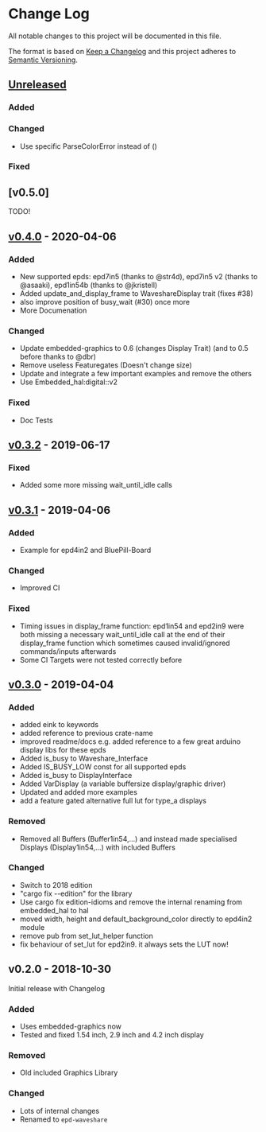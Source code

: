 # Change Log

All notable changes to this project will be documented in this file.

The format is based on [Keep a Changelog](http://keepachangelog.com/)
and this project adheres to [Semantic Versioning](http://semver.org/).

## [Unreleased]

### Added


### Changed
 - Use specific ParseColorError instead of ()

### Fixed


## [v0.5.0]

TODO!

## [v0.4.0] - 2020-04-06

### Added
 - New supported epds: epd7in5 (thanks to @str4d), epd7in5 v2 (thanks to @asaaki), epd1in54b (thanks to @jkristell)
 - Added update_and_display_frame to WaveshareDisplay trait (fixes #38)
 - also improve position of busy_wait (#30) once more
 - More Documenation

### Changed
 - Update embedded-graphics to 0.6 (changes Display Trait) (and to 0.5 before thanks to @dbr)
 - Remove useless Featuregates (Doesn't change size)
 - Update and integrate a few important examples and remove the others
 - Use Embedded_hal:digital::v2


### Fixed
 - Doc Tests


## [v0.3.2] - 2019-06-17

### Fixed
 - Added some more missing wait_until_idle calls

## [v0.3.1] - 2019-04-06

### Added
 - Example for epd4in2 and BluePill-Board

### Changed
 - Improved CI

### Fixed
 - Timing issues in display_frame function: epd1in54 and epd2in9 were both missing a necessary wait_until_idle call at the end of their display_frame function which sometimes caused invalid/ignored commands/inputs afterwards
 - Some CI Targets were not tested correctly before

## [v0.3.0] - 2019-04-04

### Added
- added eink to keywords
- added reference to previous crate-name
- improved readme/docs e.g. added reference to a few great arduino display libs for these epds
- Added is_busy to Waveshare_Interface
- Added IS_BUSY_LOW const for all supported epds
- Added is_busy to DisplayInterface
- Added VarDisplay (a variable buffersize display/graphic driver)
- Updated and added more examples
- add a feature gated alternative full lut for type_a displays

### Removed
- Removed all Buffers (Buffer1in54,...) and instead made specialised Displays (Display1in54,...) with included Buffers

### Changed
- Switch to 2018 edition
- "cargo fix --edition" for the library
- Use cargo fix edition-idioms and remove the internal renaming from embedded_hal to hal
- moved width, height and default_background_color directly to epd4in2 module
- remove pub from set_lut_helper function
- fix behaviour of set_lut for epd2in9. it always sets the LUT now!

## v0.2.0 - 2018-10-30

Initial release with Changelog

### Added
- Uses embedded-graphics now
- Tested and fixed 1.54 inch, 2.9 inch and 4.2 inch display

### Removed
- Old included Graphics Library

### Changed
- Lots of internal changes
- Renamed to `epd-waveshare`


[Unreleased]: https://github.com/Caemor/eink-waveshare-rs/compare/v0.4.0...HEAD
[v0.4.0]: https://github.com/Caemor/eink-waveshare-rs/compare/v0.3.2...v0.4.0
[v0.3.2]: https://github.com/Caemor/eink-waveshare-rs/compare/v0.3.1...v0.3.2
[v0.3.1]: https://github.com/Caemor/eink-waveshare-rs/compare/v0.3.0...v0.3.1
[v0.3.0]: https://github.com/Caemor/eink-waveshare-rs/compare/v0.2.0...v0.3.0
